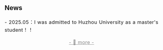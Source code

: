 <h2 style="margin: 2px 0px -10px;">
  <a href="./_news/news.html" style="text-decoration: none; color: inherit;">News</a>
</h2>
<br>
<div style="font-size: 16px; line-height: 1.6; letter-spacing: 0.5px; text-align: justify;">
  <p>
    - 2025.05：I was admitted to Huzhou University as a master's student！！
  </p>
  <p style="font-size: 16px; text-align: center; margin-bottom: 0px;">
    <a href="./_news/news.html" style="text-decoration: underline; color: #888;">
      - 🔺 more -
    </a>
  </p>
</div>
